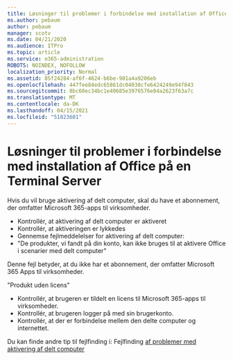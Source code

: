 ```yaml
---
title: Løsninger til problemer i forbindelse med installation af Office på en Terminal Server
ms.author: pebaum
author: pebaum
manager: scotv
ms.date: 04/21/2020
ms.audience: ITPro
ms.topic: article
ms.service: o365-administration
ROBOTS: NOINDEX, NOFOLLOW
localization_priority: Normal
ms.assetid: 85f24284-af6f-4624-b6be-901a4a9206eb
ms.openlocfilehash: 447fee84edc65861dc04038cfe6424249e94f843
ms.sourcegitcommit: 8bc60ec34bc1e40685e3976576e04a2623f63a7c
ms.translationtype: MT
ms.contentlocale: da-DK
ms.lasthandoff: 04/15/2021
ms.locfileid: "51823601"
---
```

# <a name="solutions-for-issues-around-installing-office-on-a-terminal-server"></a>Løsninger til problemer i forbindelse med installation af Office på en Terminal Server

Hvis du vil bruge aktivering af delt computer, skal du have et abonnement, der omfatter Microsoft 365-apps til virksomheder.
  
- Kontrollér, at aktivering af delt computer er aktiveret
- Kontrollér, at aktiveringen er lykkedes
- Gennemse fejlmeddelelser for aktivering af delt computer:
- "De produkter, vi fandt på din konto, kan ikke bruges til at aktivere Office i scenarier med delt computer"
  
Denne fejl betyder, at du ikke har et abonnement, der omfatter Microsoft 365 Apps til virksomheder.

"Produkt uden licens"

- Kontrollér, at brugeren er tildelt en licens til Microsoft 365-apps til virksomheder.
- Kontrollér, at brugeren logger på med sin brugerkonto.
- Kontrollér, at der er forbindelse mellem den delte computer og internettet.

Du kan finde andre tip til fejlfinding i: Fejlfinding [af problemer med aktivering af delt computer](https://docs.microsoft.com/DeployOffice/troubleshoot-shared-computer-activation)